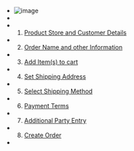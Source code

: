 - ![image](https://nightlies.apache.org/ofbiz/trunk/ofbiz/html5/images/order/create-sales-order_level2.png)
-
- 1. [Product Store and Customer Details](https://nightlies.apache.org/ofbiz/trunk/ofbiz/html5/user-manual.html#_order_entry_init)
- 2. [Order Name and other Information](https://nightlies.apache.org/ofbiz/trunk/ofbiz/html5/user-manual.html#_order_currency_agreements_and_ship_dates)
- 3. [Add Item(s) to cart](https://nightlies.apache.org/ofbiz/trunk/ofbiz/html5/user-manual.html#_add_items_to_cart)
- 4. [Set Shipping Address](https://nightlies.apache.org/ofbiz/trunk/ofbiz/html5/user-manual.html#_set_shipping_address_and_group)
- 5. [Select Shipping Method](https://nightlies.apache.org/ofbiz/trunk/ofbiz/html5/user-manual.html#_order_option_settings)
- 6. [Payment Terms](https://nightlies.apache.org/ofbiz/trunk/ofbiz/html5/user-manual.html#_order_term)
- 7. [Additional Party Entry](https://nightlies.apache.org/ofbiz/trunk/ofbiz/html5/user-manual.html#_additional_party_entry)
- 8. [Create Order](https://nightlies.apache.org/ofbiz/trunk/ofbiz/html5/user-manual.html#_order_confirmation)
-